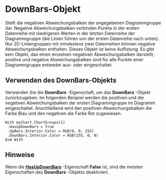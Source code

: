 
# DownBars-Objekt

Stellt die negativen Abweichungsbalken der angegebenen Diagrammgruppe dar. Negative Abweichungsbalken verbinden Punkte in der ersten Datenreihe mit niedrigeren Werten in der letzten Datenreihe der Diagrammgruppe (die Linien führen von der ersten Datenreihe nach unten). Nur 2D-Liniengruppen mit mindestens zwei Datenreihen können negative Abweichungsbalken enthalten. Dieses Objekt ist keine Auflistung. Es gibt kein Objekt, das einen einzelnen negativen Abweichungsbalken darstellt; positive und negative Abweichungsbalken sind für alle Punkte einer Diagrammgruppe entweder aus- oder eingeschaltet.


## Verwenden des DownBars-Objekts

Verwenden Sie die  **DownBars** -Eigenschaft, um das **DownBars** -Objekt zurückzugeben. Im folgenden Beispiel werden die positiven und die negativen Abweichungsbalken der ersten Diagrammgruppe im Diagramm eingeschaltet. Anschließend wird den positiven Abweichungsbalken die Farbe Blau und den negativen die Farbe Rot zugewiesen.


```
With myChart.ChartGroups(1) 
 .HasUpDownBars = True 
 .UpBars.Interior.Color = RGB(0, 0, 255) 
 .DownBars.Interior.Color = RGB(255, 0, 0) 
End With
```


## Hinweise

Wenn die  **[HasUpDownBars](c3785986-a013-727c-95e6-56a732b8b40f.md)** -Eigenschaft **False** ist, sind die meisten Eigenschaften des **DownBars** -Objekts deaktiviert.

